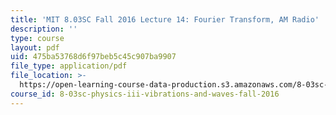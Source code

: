 ```yaml
---
title: 'MIT 8.03SC Fall 2016 Lecture 14: Fourier Transform, AM Radio'
description: ''
type: course
layout: pdf
uid: 475ba53768d6f97beb5c45c907ba9907
file_type: application/pdf
file_location: >-
  https://open-learning-course-data-production.s3.amazonaws.com/8-03sc-physics-iii-vibrations-and-waves-fall-2016/475ba53768d6f97beb5c45c907ba9907_MIT8_03SCF16_Lec14.pdf
course_id: 8-03sc-physics-iii-vibrations-and-waves-fall-2016
---
```

